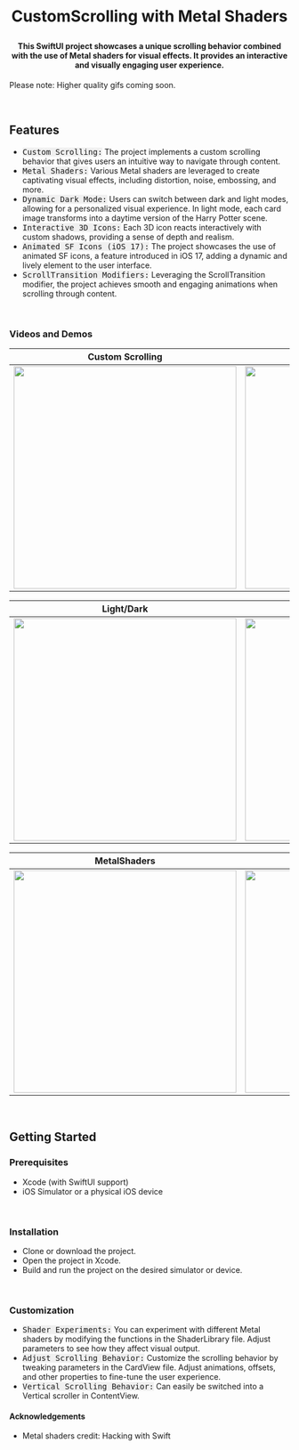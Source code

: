 # <p align="center">**CustomScrolling with Metal Shaders**</p>
#### <p align="center"> This SwiftUI project showcases a unique scrolling behavior combined with the use of Metal shaders for visual effects. It provides an interactive and visually engaging user experience. 
Please note: Higher quality gifs coming soon.
</p>

<br>

## **Features**
- <kbd style="background-color: #f0f0f0">Custom Scrolling:</kbd> The project implements a custom scrolling behavior that gives users an intuitive way to navigate through content.
- <kbd style="background-color: #f0f0f0">Metal Shaders:</kbd> Various Metal shaders are leveraged to create captivating visual effects, including distortion, noise, embossing, and more.
- <kbd style="background-color: #f0f0f0">Dynamic Dark Mode:</kbd> Users can switch between dark and light modes, allowing for a personalized visual experience. In light mode, each card image transforms into a daytime version of the Harry Potter scene.
- <kbd style="background-color: #f0f0f0">Interactive 3D Icons:</kbd> Each 3D icon reacts interactively with custom shadows, providing a sense of depth and realism.
- <kbd style="background-color: #f0f0f0">Animated SF Icons (iOS 17):</kbd> The project showcases the use of animated SF icons, a feature introduced in iOS 17, adding a dynamic and lively element to the user interface.
- <kbd style="background-color: #f0f0f0">ScrollTransition Modifiers:</kbd> Leveraging the ScrollTransition modifier, the project achieves smooth and engaging animations when scrolling through content.

<br>

### **Videos and Demos**

| Custom Scrolling | Card Navigation |
|:---------------:|:----------------:|
|<img width="400" src="https://github.com/ZelynaFarrell/CustomScrolling/assets/117409535/c3642f69-8b1e-4cf2-9809-ea551c9620f1">|<img width="400" src="https://github.com/ZelynaFarrell/CustomScrolling/assets/117409535/e1b05919-acf9-4572-a887-578883737d66">|

| Light/Dark | WaveShaders |
|:---------------:|:----------------:|
|<img width="400" src="https://github.com/ZelynaFarrell/CustomScrolling/assets/117409535/6da8ffd4-aa46-4276-82ef-411ad30d0bf5">|<img width="400" src="https://github.com/ZelynaFarrell/CustomScrolling/assets/117409535/8b21c85c-5acb-4501-bb06-22bf6581207b">|

| MetalShaders | keyframeAnimator |
|:---------------:|:----------------:|
|<img width="400" src="https://github.com/ZelynaFarrell/CustomScrolling/assets/117409535/f08cc23f-c684-432d-8788-9b67d12ffb4d">|<img width="400" src="https://github.com/ZelynaFarrell/CustomScrolling/assets/117409535/779e11ae-2c5d-4e88-9cc1-d2f2d806cdbc">|


<br>

## **Getting Started**

### **Prerequisites**
- Xcode (with SwiftUI support)
- iOS Simulator or a physical iOS device

<br>

### **Installation**
- Clone or download the project.
- Open the project in Xcode.
- Build and run the project on the desired simulator or device.

<br>

### **Customization**
- <kbd style="background-color: #f0f0f0">Shader Experiments:</kbd> You can experiment with different Metal shaders by modifying the functions in the ShaderLibrary file. Adjust parameters to see how they affect visual output.
- <kbd style="background-color: #f0f0f0">Adjust Scrolling Behavior:</kbd> Customize the scrolling behavior by tweaking parameters in the CardView file. Adjust animations, offsets, and other properties to fine-tune the user experience.
- <kbd style="background-color: #f0f0f0">Vertical Scrolling Behavior:</kbd> Can easily be switched into a Vertical scroller in ContentView.

#### **Acknowledgements**
- Metal shaders credit: Hacking with Swift

